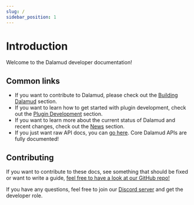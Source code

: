 ```yaml
---
slug: /
sidebar_position: 1
---
```


# Introduction

Welcome to the Dalamud developer documentation!

## Common links

- If you want to contribute to Dalamud, please check out the
  [Building Dalamud](/building) section.
- If you want to learn how to get started with plugin development, check out the
  [Plugin Development](/category/plugin-development) section.
- If you want to learn more about the current status of Dalamud and recent
  changes, check out the [News](/news) section.
- If you just want raw API docs, you can [go here](/api). Core Dalamud APIs are
  fully documented!

## Contributing

If you want to contribute to these docs, see something that should be fixed or
want to write a guide,
[feel free to have a look at our GitHub repo!](https://github.com/goatcorp/dalamud-docs)

If you have any questions, feel free to join our
[Discord server](https://discord.gg/3NMcUV5) and get the developer role.
